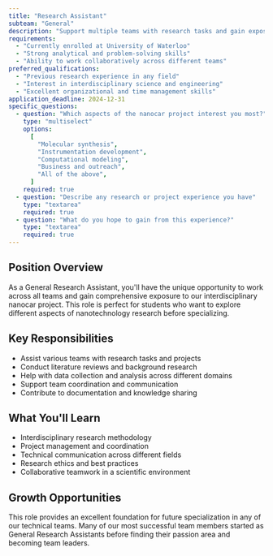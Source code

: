 ```yaml
---
title: "Research Assistant"
subteam: "General"
description: "Support multiple teams with research tasks and gain exposure to all aspects of nanocar development."
requirements:
  - "Currently enrolled at University of Waterloo"
  - "Strong analytical and problem-solving skills"
  - "Ability to work collaboratively across different teams"
preferred_qualifications:
  - "Previous research experience in any field"
  - "Interest in interdisciplinary science and engineering"
  - "Excellent organizational and time management skills"
application_deadline: 2024-12-31
specific_questions:
  - question: "Which aspects of the nanocar project interest you most?"
    type: "multiselect"
    options:
      [
        "Molecular synthesis",
        "Instrumentation development",
        "Computational modeling",
        "Business and outreach",
        "All of the above",
      ]
    required: true
  - question: "Describe any research or project experience you have"
    type: "textarea"
    required: true
  - question: "What do you hope to gain from this experience?"
    type: "textarea"
    required: true
---
```


## Position Overview

As a General Research Assistant, you'll have the unique opportunity to work across all teams and gain comprehensive exposure to our interdisciplinary nanocar project. This role is perfect for students who want to explore different aspects of nanotechnology research before specializing.

## Key Responsibilities

- Assist various teams with research tasks and projects
- Conduct literature reviews and background research
- Help with data collection and analysis across different domains
- Support team coordination and communication
- Contribute to documentation and knowledge sharing

## What You'll Learn

- Interdisciplinary research methodology
- Project management and coordination
- Technical communication across different fields
- Research ethics and best practices
- Collaborative teamwork in a scientific environment

## Growth Opportunities

This role provides an excellent foundation for future specialization in any of our technical teams. Many of our most successful team members started as General Research Assistants before finding their passion area and becoming team leaders.
